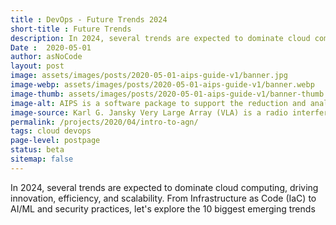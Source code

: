 ```yaml
---
title : DevOps - Future Trends 2024
short-title : Future Trends
description: In 2024, several trends are expected to dominate cloud computing, driving innovation, efficiency, and scalability.
Date :  2020-05-01
author: asNoCode
layout: post
image: assets/images/posts/2020-05-01-aips-guide-v1/banner.jpg
image-webp: assets/images/posts/2020-05-01-aips-guide-v1/banner.webp
image-thumb: assets/images/posts/2020-05-01-aips-guide-v1/banner-thumb.jpg
image-alt: AIPS is a software package to support the reduction and analysis of data taken with radio telescopes. 
image-source: Karl G. Jansky Very Large Array (VLA) is a radio interferometric array located in central New Mexico, USA (Image courtesy - tripadvisor).
permalink: /projects/2020/04/intro-to-agn/
tags: cloud devops
page-level: postpage
status: beta 
sitemap: false
---
```


<!-- status - publ, beta -->
<!-- Add images to assets/images/posts/2020-05-01-aips-guide-v1 -->
In 2024, several trends are expected to dominate cloud computing, driving innovation, efficiency, and scalability. From Infrastructure as Code (IaC) to AI/ML and security practices, let's explore the 10 biggest emerging trends
